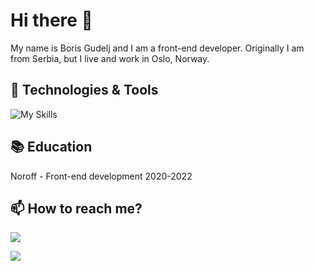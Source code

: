 # Hi there 👋


My name is Boris Gudelj and I am a front-end developer. Originally I am from Serbia, but I live and work in Oslo, Norway. 



## 🔧 Technologies & Tools


![My Skills](https://skills.thijs.gg/icons?i=html,css,js,react,sass)

## :books: Education


Noroff - Front-end development 2020-2022

## 📫 How to reach me?


[![](https://img.shields.io/badge/linkedin-%230077B5.svg?style=for-the-badge&logo=linkedin)](https://www.linkedin.com/in/boris-gudelj-a535091b4/)

[![](https://img.shields.io/badge/linkedin-%230077B5.svg?style=for-the-badge&logo=linkedin)](https://www.bockey.one)




